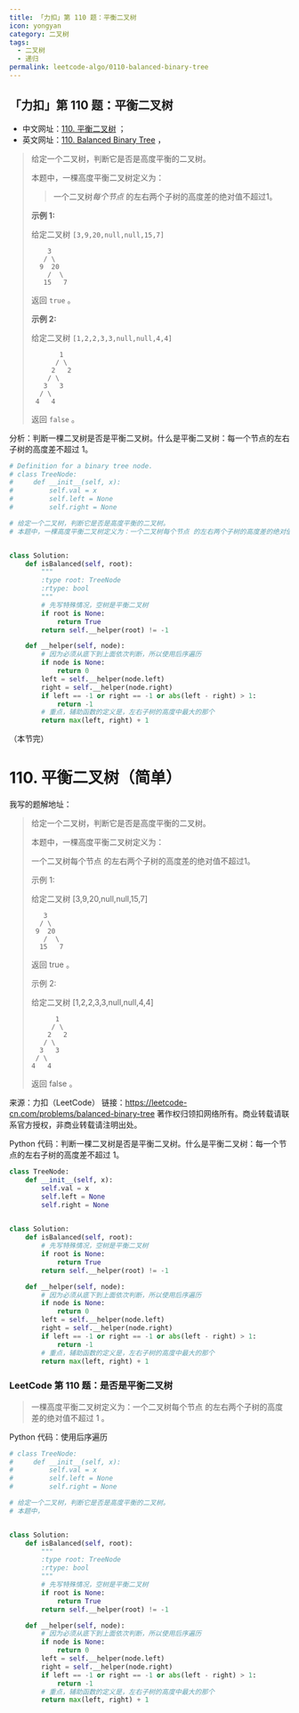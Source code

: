 ```yaml
---
title: 「力扣」第 110 题：平衡二叉树
icon: yongyan
category: 二叉树
tags:
  - 二叉树
  - 递归
permalink: leetcode-algo/0110-balanced-binary-tree
---
```


## 「力扣」第 110 题：平衡二叉树

+ 中文网址：[110. 平衡二叉树](https://leetcode-cn.com/problems/balanced-binary-tree/description/) ；
+ 英文网址：[110. Balanced Binary Tree](https://leetcode.com/problems/balanced-binary-tree/description/) ，

> 给定一个二叉树，判断它是否是高度平衡的二叉树。
>
> 本题中，一棵高度平衡二叉树定义为：
>
> > 一个二叉树*每个节点* 的左右两个子树的高度差的绝对值不超过1。
>
> **示例 1:**
>
> 给定二叉树 `[3,9,20,null,null,15,7]`
>
> ```
>     3
>    / \
>   9  20
>     /  \
>    15   7
> ```
>
> 返回 `true` 。
>
> **示例 2:**
>
> 给定二叉树 `[1,2,2,3,3,null,null,4,4]`
>
> ```
>        1
>       / \
>      2   2
>     / \
>    3   3
>   / \
>  4   4
> ```
>
> 返回 `false` 。

分析：判断一棵二叉树是否是平衡二叉树。什么是平衡二叉树：每一个节点的左右子树的高度差不超过 $1$。

```python
# Definition for a binary tree node.
# class TreeNode:
#     def __init__(self, x):
#         self.val = x
#         self.left = None
#         self.right = None

# 给定一个二叉树，判断它是否是高度平衡的二叉树。
# 本题中，一棵高度平衡二叉树定义为：一个二叉树每个节点 的左右两个子树的高度差的绝对值不超过1。


class Solution:
    def isBalanced(self, root):
        """
        :type root: TreeNode
        :rtype: bool
        """
        # 先写特殊情况，空树是平衡二叉树
        if root is None:
            return True
        return self.__helper(root) != -1

    def __helper(self, node):
        # 因为必须从底下到上面依次判断，所以使用后序遍历
        if node is None:
            return 0
        left = self.__helper(node.left)
        right = self.__helper(node.right)
        if left == -1 or right == -1 or abs(left - right) > 1:
            return -1
        # 重点，辅助函数的定义是，左右子树的高度中最大的那个
        return max(left, right) + 1
```

（本节完）



# 110. 平衡二叉树（简单）

我写的题解地址：

>给定一个二叉树，判断它是否是高度平衡的二叉树。
>
>本题中，一棵高度平衡二叉树定义为：
>
>一个二叉树每个节点 的左右两个子树的高度差的绝对值不超过1。
>
>示例 1:
>
>给定二叉树 [3,9,20,null,null,15,7]
>
>```
>    3
>   / \
>  9  20
>    /  \
>   15   7
>```
>
>返回 true 。
>
>示例 2:
>
>给定二叉树 [1,2,2,3,3,null,null,4,4]
>
>```
>       1
>      / \
>     2   2
>    / \
>   3   3
>  / \
> 4   4
>```
>
>返回 false 。

来源：力扣（LeetCode）
链接：https://leetcode-cn.com/problems/balanced-binary-tree
著作权归领扣网络所有。商业转载请联系官方授权，非商业转载请注明出处。



Python 代码：判断一棵二叉树是否是平衡二叉树。什么是平衡二叉树：每一个节点的左右子树的高度差不超过 $1$。

```python
class TreeNode:
    def __init__(self, x):
        self.val = x
        self.left = None
        self.right = None

        
class Solution:
    def isBalanced(self, root):
        # 先写特殊情况，空树是平衡二叉树
        if root is None:
            return True
        return self.__helper(root) != -1

    def __helper(self, node):
        # 因为必须从底下到上面依次判断，所以使用后序遍历
        if node is None:
            return 0
        left = self.__helper(node.left)
        right = self.__helper(node.right)
        if left == -1 or right == -1 or abs(left - right) > 1:
            return -1
        # 重点，辅助函数的定义是，左右子树的高度中最大的那个
        return max(left, right) + 1
```



### 

### LeetCode 第 110 题：是否是平衡二叉树

> 一棵高度平衡二叉树定义为：一个二叉树每个节点 的左右两个子树的高度差的绝对值不超过 1 。

Python 代码：使用后序遍历

```python
# class TreeNode:
#     def __init__(self, x):
#         self.val = x
#         self.left = None
#         self.right = None

# 给定一个二叉树，判断它是否是高度平衡的二叉树。
# 本题中，


class Solution:
    def isBalanced(self, root):
        """
        :type root: TreeNode
        :rtype: bool
        """
        # 先写特殊情况，空树是平衡二叉树
        if root is None:
            return True
        return self.__helper(root) != -1

    def __helper(self, node):
        # 因为必须从底下到上面依次判断，所以使用后序遍历
        if node is None:
            return 0
        left = self.__helper(node.left)
        right = self.__helper(node.right)
        if left == -1 or right == -1 or abs(left - right) > 1:
            return -1
        # 重点，辅助函数的定义是，左右子树的高度中最大的那个
        return max(left, right) + 1
```

### 